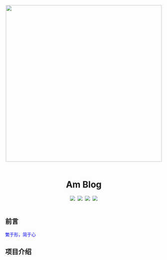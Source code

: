 <div align=center><img src="https://ftp.bmp.ovh/imgs/2020/08/46341119c90d5ae8.png" width="500px" heigth = "200px"></div><br> 
<h1 align="center">Am Blog</h1>
<div align=center><img src="https://img.shields.io/badge/Language-Java-yellow.svg">&nbsp;&nbsp;<img src="https://img.shields.io/badge/JDK-1.8-green.svg">&nbsp;&nbsp;<img src="https://img.shields.io/badge/Maven-3.6-silver.svg">&nbsp;&nbsp;<img src="https://img.shields.io/badge/Author-Am0xil-blue.svg"></div><br/>

## 前言
<font color="blue" face="微软雅黑">繁于形，简于心</font><br/>

## 项目介绍
